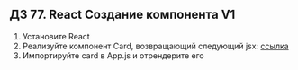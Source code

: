 ## ДЗ 77. React Создание компонента V1
1. Установите React 
2. Реализуйте компонент Card, возвращающий следующий jsx: [ссылка](https://github.com/junjun-it-courses/react-hw/blob/master/task-1.html) 
3. Импортируйте card в App.js и отрендерите его